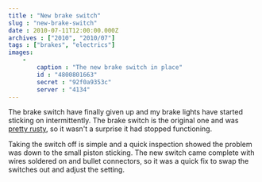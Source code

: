 ```yaml
---
title : "New brake switch"
slug : "new-brake-switch"
date : 2010-07-11T12:00:00.000Z
archives : ["2010", "2010/07"]
tags : ["brakes", "electrics"]
images:
    -
        caption : "The new brake switch in place"
        id : "4800801663"
        secret : "92f0a9353c"
        server : "4134"
---
```


The brake switch have finally given up and my brake lights have started sticking on intermittently. The brake switch is the original one and was [pretty rusty](/posts/2009/03/the-brake-switch/), so it wasn't a surprise it had stopped functioning.


Taking the switch off is simple and a quick inspection showed the problem was down to the small piston sticking. The new switch came complete with wires soldered on and bullet connectors, so it was a quick fix to swap the switches out and adjust the setting.